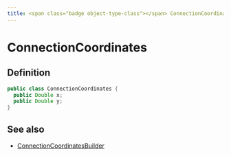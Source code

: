 ```yaml
---
title: <span class="badge object-type-class"></span> ConnectionCoordinates
---
```

# <span class="badge object-type-class"></span> ConnectionCoordinates

## Definition

```java
public class ConnectionCoordinates {
  public Double x;
  public Double y;
}
```
## See also

 * <span class="badge builder"></span> [ConnectionCoordinatesBuilder](./builder-ConnectionCoordinatesBuilder.md)
